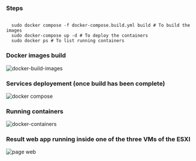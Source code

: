 ### Steps  
```shell

  sudo docker compose -f docker-compose.build.yml build # To build the images
  sudo docker-compose up -d # To deploy the containers
  sudo docker ps # To list running containers

```

### Docker images build  
![docker-build-images](https://github.com/Thomas7997/app-deployment/assets/45339466/7202e1d2-c0a5-424b-ad41-2036690950c8)

### Services deployement (once build has been complete)  
![docker compose](https://github.com/Thomas7997/app-deployment/assets/45339466/f51dc262-96ec-488b-9e79-997d650f3e41)

### Running containers  
![docker-containers](https://github.com/Thomas7997/app-deployment/assets/45339466/04959c30-72d4-4f43-bf38-a75a0a1f0eb1)

### Result web app running inside one of the three VMs of the ESXI  
![page web](https://github.com/Thomas7997/app-deployment/assets/45339466/cd63f02d-cba4-4508-ab61-30981630e62d)

